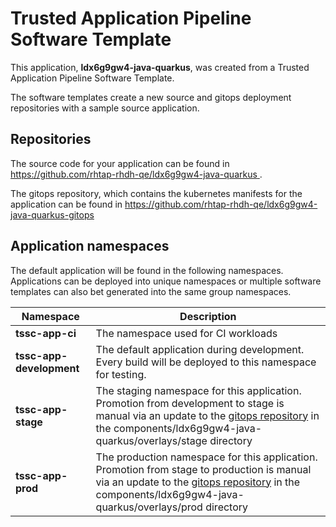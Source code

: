 # Trusted Application Pipeline Software Template

This application, **ldx6g9gw4-java-quarkus**, was created from a Trusted Application Pipeline Software Template.

The software templates create a new source and gitops deployment repositories with a sample source application. 

## Repositories

The source code for your application can be found in [https://github.com/rhtap-rhdh-qe/ldx6g9gw4-java-quarkus ](https://github.com/rhtap-rhdh-qe/ldx6g9gw4-java-quarkus ).
 
The gitops repository, which contains the kubernetes manifests for the application can be found in 
[https://github.com/rhtap-rhdh-qe/ldx6g9gw4-java-quarkus-gitops ](https://github.com/rhtap-rhdh-qe/ldx6g9gw4-java-quarkus-gitops ) 

## Application namespaces 

The default application will be found in the following namespaces. Applications can be deployed into unique namespaces or multiple software templates can also bet generated into the same group namespaces.  

|  Namespace   |  Description   |  
| -------- | -------- |
| **tssc-app-ci** | The namespace used for CI workloads |
| **tssc-app-development** | The default application during development. Every build will be deployed to this namespace for testing. |
| **tssc-app-stage** | The staging namespace for this application. Promotion from development to stage is manual via an update to the [gitops repository](https://github.com/rhtap-rhdh-qe/ldx6g9gw4-java-quarkus-gitops ) in the components/ldx6g9gw4-java-quarkus/overlays/stage directory |
| **tssc-app-prod** | The production namespace for this application. Promotion from stage to production is manual via an update to the [gitops repository](https://github.com/rhtap-rhdh-qe/ldx6g9gw4-java-quarkus-gitops ) in the components/ldx6g9gw4-java-quarkus/overlays/prod directory |